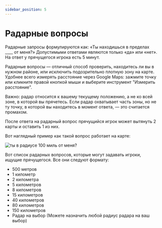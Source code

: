 ```yaml
---
sidebar_position: 5
---
```


# Радарные вопросы

Радарные запросы формулируются как:
«Ты находишься в пределах ____ от меня?»
Допустимыми ответами являются только «да» или «нет». На ответ у прячущегося игрока есть 5 минут.

Радарные вопросы — отличный способ проверить, находитесь ли вы в нужном районе, или исключить подозрительно плотную зону на карте. Удобнее всего измерять расстояние через Google Maps: зажмите точку или кликните правой кнопкой мыши и выберите инструмент "Измерить расстояние".

Важно: радар относится к вашему текущему положению, а не ко всей зоне, в которой вы прячетесь.
Если радар охватывает часть зоны, но не ту точку, в которой вы находитесь в момент ответа, — это считается промахом.

После ответа на радарный вопрос прячущийся игрок может вытянуть 2 карты и оставить 1 из них.

Вот наглядный пример как такой вопрос работает на карте:

![ты в радиусе 100 миль от меня?](../assets/seeking_radar_questions.png)

Вот список радарных вопросов, которые могут задавать игроки, ищущие прячущегося. Все они следуют формату:

-   500 метров
-   1 километр
-   2 километра
-   5 километров
-   8 километров
-   15 километров
-   40 километров
-   80 километров
-   150 километров
-   Радар на выбор (Можете назначить любой радиус радара на ваш выбор)
